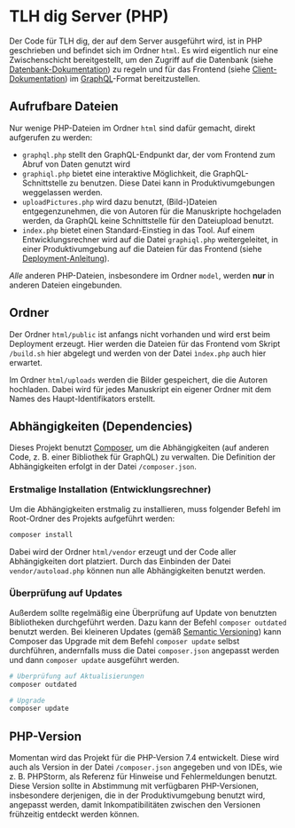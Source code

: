 # TLH dig Server (PHP)

Der Code für TLH dig, der auf dem Server ausgeführt wird, ist in PHP geschrieben und befindet sich im Ordner `html`.
Es wird eigentlich nur eine Zwischenschicht bereitgestellt, um den Zugriff auf die Datenbank (siehe [Datenbank-Dokumentation](./database.md)) zu regeln und
für das Frontend (siehe [Client-Dokumentation](./client.md)) im [GraphQL](https://graphql.org/)-Format bereitzustellen.

## Aufrufbare Dateien

Nur wenige PHP-Dateien im Ordner `html` sind dafür gemacht, direkt aufgerufen zu werden:

* `graphql.php` stellt den GraphQL-Endpunkt dar, der vom Frontend zum Abruf von Daten genutzt wird
* `graphiql.php` bietet eine interaktive Möglichkeit, die GraphQL-Schnittstelle zu benutzen. Diese Datei kann in Produktivumgebungen weggelassen werden.
* `uploadPictures.php` wird dazu benutzt, (Bild-)Dateien entgegenzunehmen, die von Autoren für die Manuskripte hochgeladen werden, da GraphQL keine
  Schnittstelle für den Dateiupload benutzt.
* `index.php` bietet einen Standard-Einstieg in das Tool. Auf einem Entwicklungsrechner wird auf die Datei `graphiql.php` weitergeleitet, in einer
  Produktivumgebung auf die Dateien für das Frontend (siehe [Deployment-Anleitung](./deployment.md)).

*Alle* anderen PHP-Dateien, insbesondere im Ordner `model`, werden **nur** in anderen Dateien eingebunden.

## Ordner

Der Ordner `html/public` ist anfangs nicht vorhanden und wird erst beim Deployment erzeugt. Hier werden die Dateien für das Frontend vom Skript `/build.sh` hier
abgelegt und werden von der Datei `ìndex.php` auch hier erwartet.

Im Ordner `html/uploads` werden die Bilder gespeichert, die die Autoren hochladen. Dabei wird für jedes Manuskript ein eigener Ordner mit dem Names des
Haupt-Identifikators erstellt.

## Abhängigkeiten (Dependencies)

Dieses Projekt benutzt [Composer](https://getcomposer.org/), um die Abhängigkeiten (auf anderen Code, z. B. einer Bibliothek für GraphQL) zu verwalten.
Die Definition der Abhängigkeiten erfolgt in der Datei `/composer.json`.

### Erstmalige Installation (Entwicklungsrechner)

Um die Abhängigkeiten erstmalig zu installieren, muss folgender Befehl im Root-Ordner des Projekts aufgeführt werden:

```bash
composer install
```

Dabei wird der Ordner `html/vendor` erzeugt und der Code aller Abhängigkeiten dort platziert. Durch das Einbinden der Datei `vendor/autoload.php` können nun
alle Abhängigkeiten benutzt werden.

### Überprüfung auf Updates

Außerdem sollte regelmäßig eine Überprüfung auf Update von benutzten Bibliotheken durchgeführt werden. Dazu kann der Befehl `composer outdated` benutzt werden.
Bei kleineren Updates (gemäß [Semantic Versioning](https://semver.org/lang/de/)) kann Composer das Upgrade mit dem Befehl `composer update` selbst durchführen,
andernfalls muss die Datei `composer.json` angepasst werden und dann `composer update` ausgeführt werden.

```bash
# Überprüfung auf Aktualisierungen
composer outdated

# Upgrade
composer update
```

## PHP-Version

Momentan wird das Projekt für die PHP-Version 7.4 entwickelt. Diese wird auch als Version in der Datei `/composer.json` angegeben und von IDEs, wie z. B.
PHPStorm, als Referenz für Hinweise und Fehlermeldungen benutzt. Diese Version sollte in Abstimmung mit verfügbaren PHP-Versionen, insbesondere derjenigen, die
in der Produktivumgebung benutzt wird, angepasst werden, damit Inkompatibilitäten zwischen den Versionen frühzeitig entdeckt werden können.
